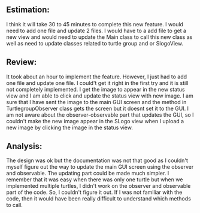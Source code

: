 Estimation:
------------
I think it will take 30 to 45 minutes to complete this new feature. I would need to add one file and update 2 files. I would have to a add file to get a new view and would need to update the Main class to call this new class as well as need to update classes related to turtle group and or SlogoView.

Review:
--------
It took about an hour to implement the feature. However, I just had to add one file and update one file. I could't get it right in the first try and it is still not completely implemented. I get the image to appear in the new status view and I am able to click and update the status view with new image. I am sure that I have sent the image to the main GUI screen and the method in TurtlegroupObserver class gets the screen but it doesnt set it to the GUI. I am not aware about the observer-observable part that updates the GUI, so I couldn't make the new image appear in the SLogo view when I upload a new image by clicking the image in the status view.

Analysis: 
---------
The design was ok but the documentation was not that good as I couldn't myself figure out the way to update the main GUI screen using the observer and observable. The updating part could be made much simpler. I remember that it was easy when there was only one turtle but when we implemented multiple turtles, I didn't work on the observer and observable part of the code. So, I couldn't figure it out. If I was not familiar with the code, then it would have been really difficult to understand which methods to call.
